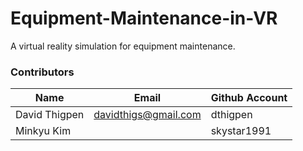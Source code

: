 # Equipment-Maintenance-in-VR
A virtual reality simulation for equipment maintenance.

### Contributors
Name | Email | Github Account
------------ | ------------- | -------------
David Thigpen | davidthigs@gmail.com | dthigpen
Minkyu Kim |     | skystar1991
